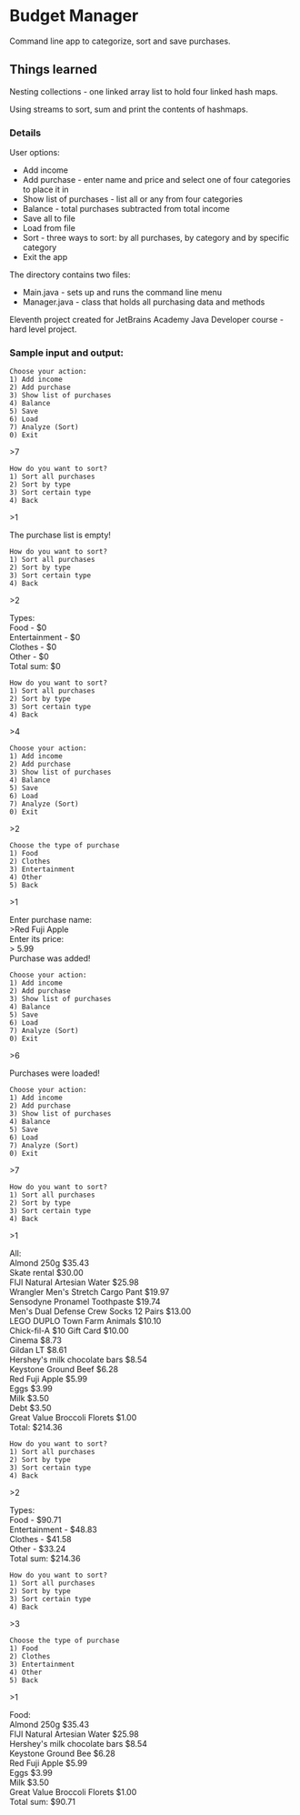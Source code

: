 # Budget Manager
Command line app to categorize, sort and save purchases.

## Things learned

Nesting collections - one linked array list to hold four linked hash maps.

Using streams to sort, sum and print the contents of hashmaps.

### Details

User options:

* Add income 
* Add purchase - enter name and price and select one of four categories to place it in
* Show list of purchases - list all or any from four categories
* Balance - total purchases subtracted from total income
* Save all to file
* Load from file
* Sort - three ways to sort: by all purchases, by category and by specific category 
* Exit the app

The directory contains two files: 

* Main.java - sets up and runs the command line menu
* Manager.java - class that holds all purchasing data and methods

Eleventh project created for JetBrains Academy Java Developer course - hard level project.

### Sample input and output:

```
Choose your action:
1) Add income
2) Add purchase
3) Show list of purchases
4) Balance
5) Save
6) Load
7) Analyze (Sort)
0) Exit
```
\>7
```
How do you want to sort?
1) Sort all purchases
2) Sort by type
3) Sort certain type
4) Back
```
\>1

The purchase list is empty!
```
How do you want to sort?
1) Sort all purchases
2) Sort by type
3) Sort certain type
4) Back
```
\>2

Types:\
Food - $0\
Entertainment - $0\
Clothes - $0\
Other - $0\
Total sum: $0

```
How do you want to sort?
1) Sort all purchases
2) Sort by type
3) Sort certain type
4) Back
```
\>4
```
Choose your action:
1) Add income
2) Add purchase
3) Show list of purchases
4) Balance
5) Save
6) Load
7) Analyze (Sort)
0) Exit
```
\>2
```
Choose the type of purchase
1) Food
2) Clothes
3) Entertainment
4) Other
5) Back
```
\>1

Enter purchase name:\
\>Red Fuji Apple\
Enter its price:\
\> 5.99\
Purchase was added!
```
Choose your action:
1) Add income
2) Add purchase
3) Show list of purchases
4) Balance
5) Save
6) Load
7) Analyze (Sort)
0) Exit
```
\>6

Purchases were loaded!
```
Choose your action:
1) Add income
2) Add purchase
3) Show list of purchases
4) Balance
5) Save
6) Load
7) Analyze (Sort)
0) Exit
```
\>7
```
How do you want to sort?
1) Sort all purchases
2) Sort by type
3) Sort certain type
4) Back
```
\>1

All:\
Almond 250g $35.43\
Skate rental $30.00\
FIJI Natural Artesian Water $25.98\
Wrangler Men's Stretch Cargo Pant $19.97\
Sensodyne Pronamel Toothpaste $19.74\
Men's Dual Defense Crew Socks 12 Pairs $13.00\
LEGO DUPLO Town Farm Animals $10.10\
Chick-fil-A $10 Gift Card $10.00\
Cinema $8.73\
Gildan LT $8.61\
Hershey's milk chocolate bars $8.54\
Keystone Ground Beef $6.28\
Red Fuji Apple $5.99\
Eggs $3.99\
Milk $3.50\
Debt $3.50\
Great Value Broccoli Florets $1.00\
Total: $214.36
```
How do you want to sort?
1) Sort all purchases
2) Sort by type
3) Sort certain type
4) Back
```
\>2

Types:\
Food - $90.71\
Entertainment - $48.83\
Clothes - $41.58\
Other - $33.24\
Total sum: $214.36
```
How do you want to sort?
1) Sort all purchases
2) Sort by type
3) Sort certain type
4) Back
```
\>3
```
Choose the type of purchase
1) Food
2) Clothes
3) Entertainment
4) Other
5) Back
```
\>1

Food:\
Almond 250g $35.43\
FIJI Natural Artesian Water $25.98\
Hershey's milk chocolate bars $8.54\
Keystone Ground Bee $6.28\
Red Fuji Apple $5.99\
Eggs $3.99\
Milk $3.50\
Great Value Broccoli Florets $1.00\
Total sum: $90.71
